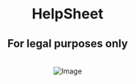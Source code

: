 <div align="center">

# HelpSheet
## For legal purposes only

<br>![Image](https://github.com/user-attachments/assets/5977f8b4-7d94-404f-8495-811e5839e213)
<br>
</div>
